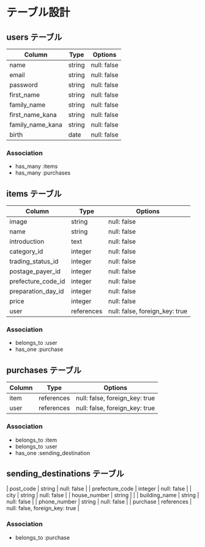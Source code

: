 # テーブル設計

## users テーブル

| Column           | Type    | Options     |
| ---------------- | ------- | ----------- |
| name             | string  | null: false |
| email            | string  | null: false |
| password         | string  | null: false |
| first_name       | string  | null: false |
| family_name      | string  | null: false |
| first_name_kana  | string  | null: false |
| family_name_kana | string  | null: false |
| birth            | date    | null: false |

### Association

- has_many :items
- has_many :purchases

## items テーブル

| Column             | Type       | Options                        |
| ------------------ | ---------- | ------------------------------ |
| image              | string     | null: false                    |
| name               | string     | null: false                    |
| introduction       | text       | null: false                    |
| category_id        | integer    | null: false                    |
| trading_status_id  | integer    | null: false                    |
| postage_payer_id   | integer    | null: false                    |
| prefecture_code_id | integer    | null: false                    |
| preparation_day_id | integer    | null: false                    |
| price              | integer    | null: false                    |
| user               | references | null: false, foreign_key: true |

### Association

- belongs_to :user
- has_one :purchase

## purchases テーブル

| Column | Type       | Options                        |
| ------ | ---------- | ------------------------------ |
| item   | references | null: false, foreign_key: true |
| user   | references | null: false, foreign_key: true |

### Association

- belongs_to :item
- belongs_to :user
- has_one :sending_destination

## sending_destinations テーブル

| post_code       | string     | null: false                    |
| prefecture_code | integer    | null: false                    |
| city            | string     | null: false                    |
| house_number    | string     |                                |
| building_name   | string     | null: false                    |
| phone_number    | string     | null: false                    |
| purchase        | references | null: false, foreign_key: true |

### Association

- belongs_to :purchase